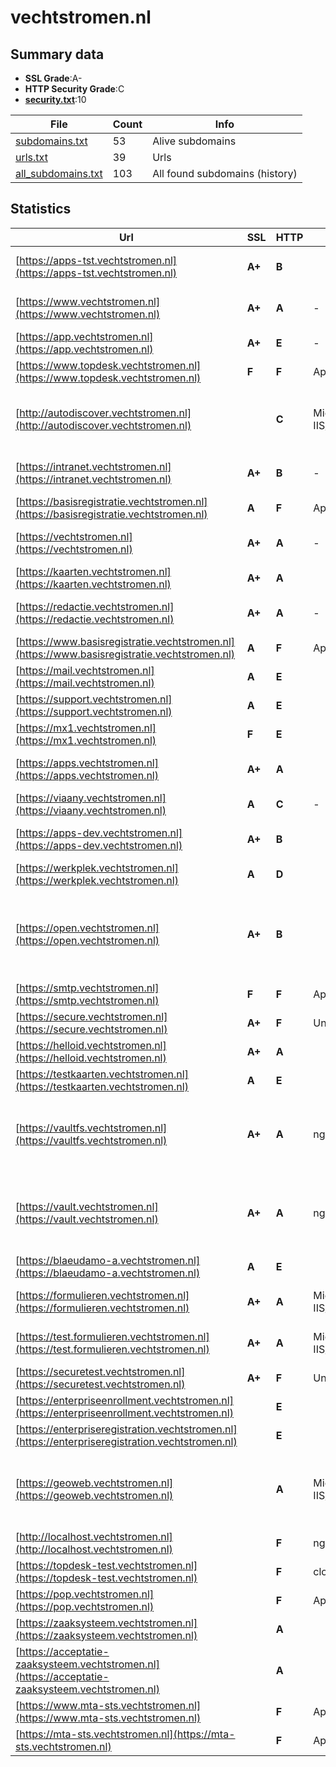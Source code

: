 

# vechtstromen.nl
## Summary data


 - **SSL Grade**:A-
 - **HTTP Security Grade**:C
 - **[security.txt](https://www.digitaleoverheid.nl/nieuws/standaard-security-txt-nu-verplicht-voor-overheid/)**:10


| File       | Count | Info |
|------------|-------|------|
|[subdomains.txt](/data/vechtstromen.nl/subdomains.txt)|53|Alive subdomains|
|[urls.txt](/data/vechtstromen.nl/urls.txt)|39|Urls|
|[all_subdomains.txt](/data/vechtstromen.nl/all_subdomains.txt)|103|All found subdomains (history)|


## Statistics


| Url | SSL | HTTP | Server | Cookie | HSTS | CORS | CTO | CSP | XFO | XXP | RP |FP| Tech |Title |
|--------|-------|-------|------|------|------|------|------|------|------|------|------|------|------|------|
|[https://apps-tst.vechtstromen.nl](https://apps-tst.vechtstromen.nl)| **A+**| **B**||:white_check_mark: |:white_check_mark: | | | | :white_check_mark: | | :white_check_mark: | |HSTS Microsoft ASP.NET|Login|
|[https://www.vechtstromen.nl](https://www.vechtstromen.nl)| **A+**| **A**|-| |:white_check_mark: | | | :white_check_mark:| :white_check_mark: | :white_check_mark: | :white_check_mark: | |HSTS Microsoft ASP.NET:-|Home - Vechtstro...|
|[https://app.vechtstromen.nl](https://app.vechtstromen.nl)| **A+**| **E**|-| | | | | | | :white_check_mark: | :white_check_mark: | |Microsoft ASP.NET:-|500 - Internal s...|
|[https://www.topdesk.vechtstromen.nl](https://www.topdesk.vechtstromen.nl)| **F**| **F**|Apache| | | | | | | | :white_check_mark: | |Apache HTTP Server|topdesk.vechtstr...|
|[http://autodiscover.vechtstromen.nl](http://autodiscover.vechtstromen.nl)| | **C**|Microsoft-IIS/10.0| |:white_check_mark: | | | | | | :white_check_mark: | |IIS:10.0 Microsoft ASP.NET Windows Server||
|[https://intranet.vechtstromen.nl](https://intranet.vechtstromen.nl)| **A+**| **B**|-|:white_check_mark: |:white_check_mark: | | | | :white_check_mark: | :white_check_mark: | :white_check_mark: | |HSTS Microsoft ASP.NET:-|Object moved|
|[https://basisregistratie.vechtstromen.nl](https://basisregistratie.vechtstromen.nl)| **A**| **F**|Apache| | | | | | | | :white_check_mark: | |Apache HTTP Server|basisregistratie...|
|[https://vechtstromen.nl](https://vechtstromen.nl)| **A+**| **A**|-| |:white_check_mark: | | | :white_check_mark:| :white_check_mark: | :white_check_mark: | :white_check_mark: | |HSTS Microsoft ASP.NET:-|Object moved|
|[https://kaarten.vechtstromen.nl](https://kaarten.vechtstromen.nl)| **A+**| **A**|| |:white_check_mark: | | | | :white_check_mark: | :white_check_mark: | :white_check_mark: | |HSTS|N|
|[https://redactie.vechtstromen.nl](https://redactie.vechtstromen.nl)| **A+**| **A**|-|:white_check_mark: |:white_check_mark: | | | :white_check_mark:| | :white_check_mark: | :white_check_mark: | |HSTS Microsoft ASP.NET:-|Object moved|
|[https://www.basisregistratie.vechtstromen.nl](https://www.basisregistratie.vechtstromen.nl)| **A**| **F**|Apache| | | | | | | | :white_check_mark: | |Apache HTTP Server|basisregistratie...|
|[https://mail.vechtstromen.nl](https://mail.vechtstromen.nl)| **A**| **E**|| | | | | | | | :white_check_mark: | |||
|[https://support.vechtstromen.nl](https://support.vechtstromen.nl)| **A**| **E**|| | | | | | | | :white_check_mark: | |||
|[https://mx1.vechtstromen.nl](https://mx1.vechtstromen.nl)| **F**| **E**|| | | | | | | | :white_check_mark: | |||
|[https://apps.vechtstromen.nl](https://apps.vechtstromen.nl)| **A+**| **A**||:white_check_mark: |:white_check_mark: | | |:warning: | :white_check_mark: | | :white_check_mark: | |HSTS Microsoft ASP.NET|Login|
|[https://viaany.vechtstromen.nl](https://viaany.vechtstromen.nl)| **A**| **C**|-| | | | | :white_check_mark:| | :white_check_mark: | :white_check_mark: | |Microsoft ASP.NET:-|Vechtstromen App|
|[https://apps-dev.vechtstromen.nl](https://apps-dev.vechtstromen.nl)| **A+**| **B**||:white_check_mark: |:white_check_mark: | | | | :white_check_mark: | | :white_check_mark: | |HSTS Microsoft ASP.NET|Login|
|[https://werkplek.vechtstromen.nl](https://werkplek.vechtstromen.nl)| **A**| **D**||:warning: | | | | | :white_check_mark: | :white_check_mark: | :white_check_mark: | :white_check_mark: |Microsoft ASP.NET||
|[https://open.vechtstromen.nl](https://open.vechtstromen.nl)| **A+**| **B**||:o: |:white_check_mark: | | |:warning: | :white_check_mark: | | :white_check_mark: | |Azure Azure Front Door HSTS Next.js Node.js React Webpack|Publicatie platf...|
|[https://smtp.vechtstromen.nl](https://smtp.vechtstromen.nl)| **F**| **F**|Apache| | | | | | | | :white_check_mark: | |Apache HTTP Server|404 Not Found|
|[https://secure.vechtstromen.nl](https://secure.vechtstromen.nl)| **A+**| **F**|Unspecified| | | | | | | | :white_check_mark: | |HSTS||
|[https://helloid.vechtstromen.nl](https://helloid.vechtstromen.nl)| **A+**| **A**||:white_check_mark: |:white_check_mark: | | |:warning: | :white_check_mark: | | :white_check_mark: | |Azure HSTS|Object moved|
|[https://testkaarten.vechtstromen.nl](https://testkaarten.vechtstromen.nl)| **A**| **E**|| | | | | | | | :white_check_mark: | |||
|[https://vaultfs.vechtstromen.nl](https://vaultfs.vechtstromen.nl)| **A+**| **A**|nginx/1.27.1| |:white_check_mark: | | |:warning: | :white_check_mark: | :white_check_mark: | :white_check_mark: | |Amazon S3 Amazon Web Services HSTS Nginx:1.27.1|Psono|
|[https://vault.vechtstromen.nl](https://vault.vechtstromen.nl)| **A+**| **A**|nginx/1.27.1| |:white_check_mark: | | |:warning: | :white_check_mark: | :white_check_mark: | :white_check_mark: | |Amazon S3 Amazon Web Services HSTS Nginx:1.27.1|Psono|
|[https://blaeudamo-a.vechtstromen.nl](https://blaeudamo-a.vechtstromen.nl)| **A**| **E**|| | | | | | | | :white_check_mark: | |||
|[https://formulieren.vechtstromen.nl](https://formulieren.vechtstromen.nl)| **A+**| **A**|Microsoft-IIS/10.0| |:white_check_mark: | | | :white_check_mark:| :white_check_mark: | :white_check_mark: | :white_check_mark: | |IIS:10.0 Windows Server||
|[https://test.formulieren.vechtstromen.nl](https://test.formulieren.vechtstromen.nl)| **A+**| **A**|Microsoft-IIS/10.0| |:white_check_mark: | | | :white_check_mark:| :white_check_mark: | :white_check_mark: | :white_check_mark: | |IIS:10.0 Windows Server||
|[https://securetest.vechtstromen.nl](https://securetest.vechtstromen.nl)| **A+**| **F**|Unspecified| | | | | | | | :white_check_mark: | |HSTS||
|[https://enterpriseenrollment.vechtstromen.nl](https://enterpriseenrollment.vechtstromen.nl)| | **E**|| | | | | | | | :white_check_mark: | |HSTS||
|[https://enterpriseregistration.vechtstromen.nl](https://enterpriseregistration.vechtstromen.nl)| | **E**|| | | | | | | | :white_check_mark: | |||
|[https://geoweb.vechtstromen.nl](https://geoweb.vechtstromen.nl)| | **A**|Microsoft-IIS/10.0| |:white_check_mark: | | | | :white_check_mark: | :white_check_mark: | :white_check_mark: | |HSTS IIS:10.0 Microsoft ASP.NET Windows Server|Document Moved|
|[http://localhost.vechtstromen.nl](http://localhost.vechtstromen.nl)| | **F**|nginx| | | :warning:| | | | | :white_check_mark: | |Nginx|(404 Not Found)|
|[https://topdesk-test.vechtstromen.nl](https://topdesk-test.vechtstromen.nl)| | **F**|cloudflare| | | | | | | | :white_check_mark: | |Cloudflare|403 Forbidden|
|[https://pop.vechtstromen.nl](https://pop.vechtstromen.nl)| | **F**|Apache| | | | | | | | :white_check_mark: | |Apache HTTP Server|404 Not Found|
|[https://zaaksysteem.vechtstromen.nl](https://zaaksysteem.vechtstromen.nl)| | **A**||:white_check_mark: |:white_check_mark: | | | | :white_check_mark: | :white_check_mark: | :white_check_mark: | |HSTS|Moved|
|[https://acceptatie-zaaksysteem.vechtstromen.nl](https://acceptatie-zaaksysteem.vechtstromen.nl)| | **A**||:white_check_mark: |:white_check_mark: | | | | :white_check_mark: | :white_check_mark: | :white_check_mark: | |HSTS|Moved|
|[https://www.mta-sts.vechtstromen.nl](https://www.mta-sts.vechtstromen.nl)| | **F**|Apache| | | | | | | | :white_check_mark: | |Apache HTTP Server|MTA-STS watersch...|
|[https://mta-sts.vechtstromen.nl](https://mta-sts.vechtstromen.nl)| | **F**|Apache| | | | | | | | :white_check_mark: | |Apache HTTP Server|MTA-STS watersch...|

